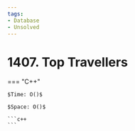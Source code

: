 ```yaml
---
tags:
- Database
- Unsolved
---
```



# 1407. Top Travellers

=== "C++"

    $Time: O()$

    $Space: O()$

    ```c++
    ```